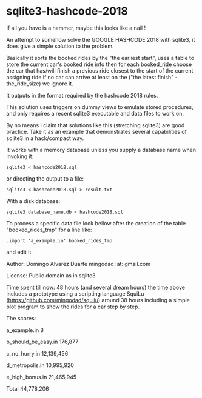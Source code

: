# sqlite3-hashcode-2018

If all you have is a hammer, maybe this looks like a nail !

An attempt to somehow solve the GOOGLE HASHCODE 2018 with sqlite3, 
it does give a simple solution to the problem.

Basically it sorts the booked rides by the "the earliest start", 
uses a table to store the current car's booked ride info
then for each booked_ride choose the car that has/will finish a
previous ride closest to the start of the current assigning ride
if no car can arrive at least on the ("the latest finish" - the_ride_size)
we ignore it.

It outputs in the format required by the hashcode 2018 rules.

This solution uses triggers on dummy views to emulate stored procedures,
and only requires a recent sqlite3 executable and data files to work on.

By no means I claim that solutions like this (stretching sqlite3) are
good practice. Take it as an example that demonstrates several
capabilities of sqlite3 in a hack/compact way.

It works with a memory database unless you supply a database name
when invoking it:

`sqlite3 < hashcode2018.sql`

or directing the output to a file:

`sqlite3 < hashcode2018.sql > result.txt`

With a disk database:

`sqlite3 database_name.db < hashcode2018.sql`

To process a specific data file look bellow after the 
creation of the table "booked_rides_tmp" for a line like:

`.import 'a_example.in' booked_rides_tmp`

and edit it.

Author: Domingo Alvarez Duarte mingodad :at: gmail.com

License: Public domain as in sqlite3

Time spent till now: 48 hours (and several dream hours)
the time above includes a prototype using a scripting language
SquiLu (https://github.com/mingodad/squilu) around 38 hours
including a simple plot program to show the rides for a car step by step.

The scores:

a_example.in		8

b_should_be_easy.in	176,877

c_no_hurry.in		12,139,456

d_metropolis.in	10,995,920

e_high_bonus.in	21,465,945

Total			44,778,206
